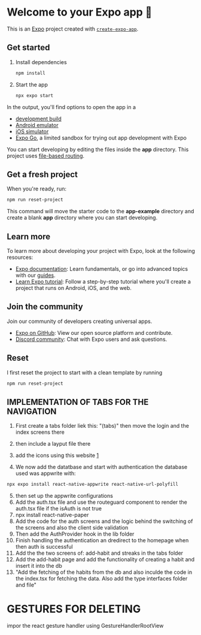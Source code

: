 # Welcome to your Expo app 👋

This is an [Expo](https://expo.dev) project created with [`create-expo-app`](https://www.npmjs.com/package/create-expo-app).

## Get started

1. Install dependencies

   ```bash
   npm install
   ```

2. Start the app

   ```bash
   npx expo start
   ```

In the output, you'll find options to open the app in a

- [development build](https://docs.expo.dev/develop/development-builds/introduction/)
- [Android emulator](https://docs.expo.dev/workflow/android-studio-emulator/)
- [iOS simulator](https://docs.expo.dev/workflow/ios-simulator/)
- [Expo Go](https://expo.dev/go), a limited sandbox for trying out app development with Expo

You can start developing by editing the files inside the **app** directory. This project uses [file-based routing](https://docs.expo.dev/router/introduction).


## Get a fresh project

When you're ready, run:

```bash
npm run reset-project
```

This command will move the starter code to the **app-example** directory and create a blank **app** directory where you can start developing.

## Learn more

To learn more about developing your project with Expo, look at the following resources:

- [Expo documentation](https://docs.expo.dev/): Learn fundamentals, or go into advanced topics with our [guides](https://docs.expo.dev/guides).
- [Learn Expo tutorial](https://docs.expo.dev/tutorial/introduction/): Follow a step-by-step tutorial where you'll create a project that runs on Android, iOS, and the web.

## Join the community

Join our community of developers creating universal apps.

- [Expo on GitHub](https://github.com/expo/expo): View our open source platform and contribute.
- [Discord community](https://chat.expo.dev): Chat with Expo users and ask questions.










## Reset
I first reset the project to start with a clean template by running 

```bash
npm run reset-project
```


## IMPLEMENTATION OF TABS FOR THE NAVIGATION

1. First create a tabs folder liek this: "(tabs)"
   then move the login and the index screens there
2. then include a layput file there 
3. add the icons using this website [1](https://icons.expo.fyi/Index)

4. We now add the datatbase and start with authentication
   the database used was appwrite with: 
```bash
npx expo install react-native-appwrite react-native-url-polyfill
```
5. then set up the appwrite configurations
6. Add the auth.tsx file and use the routeguard component to render the auth.tsx file if the isAuth is not true
7. 
   npx install react-native-paper
8. Add the code for the auth screens and the logic behind the switching of the screens and also the client side validation
9. Then add the AuthProvider hook in the lib folder
10. Finish handling the authentication an dredirect to the homepage when then auth is successful
11. Add the the two screens of: add-habit and streaks in the tabs folder
12. Add the add-habit page and add the functionality of creating a habit and insert it into the db
13. "Add the fetching of the habits from the db and also inculde the code in the index.tsx for fetching the data. Also add the type interfaces folder and file"


# GESTURES FOR DELETING

impor the react gesture handler using GestureHandlerRootView
